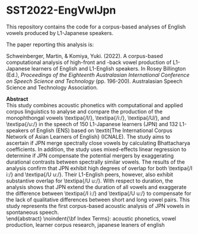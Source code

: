 # SST2022-EngVwlJpn
This repository contains the code for a corpus-based analyses of English vowels produced by L1-Japanese speakers.

The paper reporting this analysis is:

Schweinberger, Martin, & Komiya, Yuki. (2022). A corpus-based computational analysis of high-front and -back vowel production of L1-Japanese learners of English and L1-English speakers. In Rosey Billington (Ed.), *Proceedings of the Eighteenth Australasian International Conference on Speech Science and Technology* (pp. 196-200). Australasian Speech Science and Technology Association.

**Abstract**  
This study combines acoustic phonetics with computational and applied corpus linguistics to analyse and compare the production of the monophthongal vowels \textipa{/I/}, \textipa{/i:/}, \textipa{/U/}, and \textipa{/u:/} in the speech of 150 L1-Japanese learners (JPN) and 132 L1-speakers of English (ENS) based on \textit{The International Corpus Network of Asian Learners of English} (ICNALE). The study aims to ascertain if JPN merge spectrally close vowels by calculating Bhattacharya coefficients. In addition, the study uses mixed-effects linear regression to determine if JPN compensate the potential mergers by exaggerating durational contrasts between spectrally similar vowels. The results of the analysis confirm that JPN exhibit high degrees of overlap for both \textipa{/I i:/} and \textipa{/U u:/}. Their L1-English peers, however, also exhibit substantive overlap for \textipa{/U u:/}. With respect to duration, the analysis shows that JPN extend the duration of all vowels and exaggerate  the difference between \textipa{/I i:/} and \textipa{/U u:/} to compensate for the lack of qualitative differences between short and long vowel pairs. This study represents the first corpus-based acoustic analysis of JPN vowels in spontaneous speech.   
\end{abstract}
\noindent{\bf Index Terms}: acoustic phonetics, vowel production, learner corpus research,  japanese leaners of english


